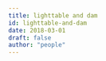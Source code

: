 ```yaml
---
title: lighttable and dam
id: lighttable-and-dam
date: 2018-03-01
draft: false
author: "people"
---
```

